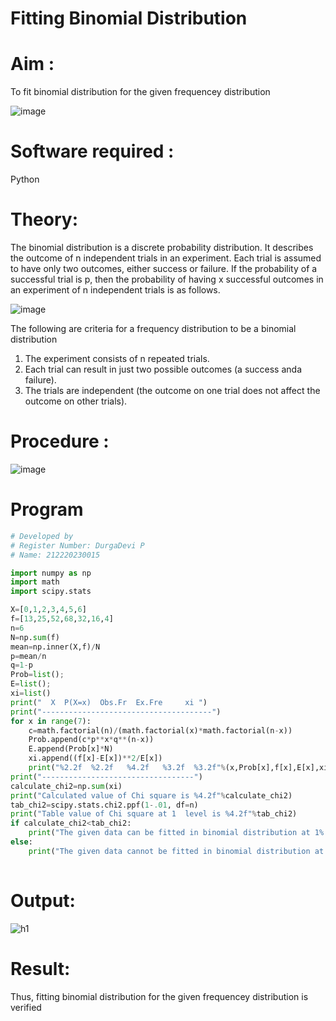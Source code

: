 # Fitting Binomial Distribution

# Aim : 

To fit binomial distribution for the given frequencey distribution

![image](https://user-images.githubusercontent.com/104613195/165903525-d4a642fc-ae42-476c-842f-bec7f72987c8.png)

# Software required :  

Python

# Theory:

The binomial distribution is a discrete probability distribution. It describes the outcome of n independent trials in an experiment. Each trial is assumed to have only two outcomes, either success or failure. If the probability of a successful trial is p, then the probability of having x successful outcomes in an experiment of n independent trials is as follows.

![image](https://user-images.githubusercontent.com/104613195/165905146-30e5b86e-4159-41a3-aa6d-885204c2e36a.png)

The following are criteria for a frequency distribution to be a binomial distribution
1. The experiment consists of n repeated trials.
2. Each trial can result in just two possible outcomes (a success anda failure).
3. The trials are independent (the outcome on one trial does not affect the outcome on other trials).
 
# Procedure :

![image](https://user-images.githubusercontent.com/104613195/166250867-46571ef5-f77b-4658-86ce-1c60c52fdfb1.png)

# Program
```python
# Developed by
# Register Number: DurgaDevi P
# Name: 212220230015
```
```python
import numpy as np
import math
import scipy.stats

X=[0,1,2,3,4,5,6]
f=[13,25,52,68,32,16,4]
n=6
N=np.sum(f)
mean=np.inner(X,f)/N
p=mean/n
q=1-p
Prob=list(); 
E=list(); 
xi=list()
print("  X  P(X=x)  Obs.Fr  Ex.Fre     xi ")
print("--------------------------------------")
for x in range(7):
    c=math.factorial(n)/(math.factorial(x)*math.factorial(n-x))
    Prob.append(c*p**x*q**(n-x))
    E.append(Prob[x]*N)
    xi.append((f[x]-E[x])**2/E[x])
    print("%2.2f  %2.2f   %4.2f   %3.2f  %3.2f"%(x,Prob[x],f[x],E[x],xi[x]))
print("----------------------------------")
calculate_chi2=np.sum(xi)
print("Calculated value of Chi square is %4.2f"%calculate_chi2)
tab_chi2=scipy.stats.chi2.ppf(1-.01, df=n)
print("Table value of Chi square at 1  level is %4.2f"%tab_chi2)
if calculate_chi2<tab_chi2:
    print("The given data can be fitted in binomial distribution at 1% LOS")
else:
    print("The given data cannot be fitted in binomial distribution at 1% LOS")
    
```
# Output:
![h1](https://user-images.githubusercontent.com/75235704/172534417-cb4df7ee-9516-4c95-a002-d2ca62c3adb8.JPG)



# Result: 
Thus, fitting binomial distribution for the given frequencey distribution is verified
